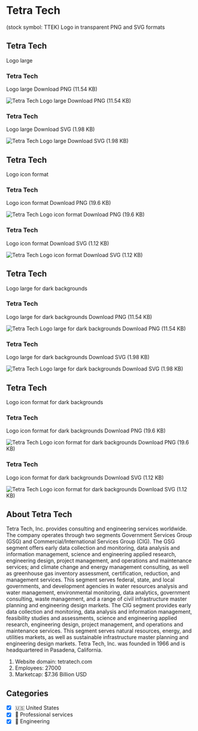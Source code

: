 # Tetra Tech
 (stock symbol: TTEK) Logo in transparent PNG and SVG formats

## Tetra Tech
 Logo large

### Tetra Tech
 Logo large Download PNG (11.54 KB)

![Tetra Tech
 Logo large Download PNG (11.54 KB)](/img/orig/TTEK_BIG-27c638d2.png)

### Tetra Tech
 Logo large Download SVG (1.98 KB)

![Tetra Tech
 Logo large Download SVG (1.98 KB)](/img/orig/TTEK_BIG-be3a2f6f.svg)

## Tetra Tech
 Logo icon format

### Tetra Tech
 Logo icon format Download PNG (19.6 KB)

![Tetra Tech
 Logo icon format Download PNG (19.6 KB)](/img/orig/TTEK-5c2c595b.png)

### Tetra Tech
 Logo icon format Download SVG (1.12 KB)

![Tetra Tech
 Logo icon format Download SVG (1.12 KB)](/img/orig/TTEK-f53a3b70.svg)

## Tetra Tech
 Logo large for dark backgrounds

### Tetra Tech
 Logo large for dark backgrounds Download PNG (11.54 KB)

![Tetra Tech
 Logo large for dark backgrounds Download PNG (11.54 KB)](/img/orig/TTEK_BIG.D-1876c0f8.png)

### Tetra Tech
 Logo large for dark backgrounds Download SVG (1.98 KB)

![Tetra Tech
 Logo large for dark backgrounds Download SVG (1.98 KB)](/img/orig/TTEK_BIG.D-453f67c9.svg)

## Tetra Tech
 Logo icon format for dark backgrounds

### Tetra Tech
 Logo icon format for dark backgrounds Download PNG (19.6 KB)

![Tetra Tech
 Logo icon format for dark backgrounds Download PNG (19.6 KB)](/img/orig/TTEK.D-d20cb6af.png)

### Tetra Tech
 Logo icon format for dark backgrounds Download SVG (1.12 KB)

![Tetra Tech
 Logo icon format for dark backgrounds Download SVG (1.12 KB)](/img/orig/TTEK.D-70bf2b6e.svg)

## About Tetra Tech


Tetra Tech, Inc. provides consulting and engineering services worldwide. The company operates through two segments Government Services Group (GSG) and Commercial/International Services Group (CIG). The GSG segment offers early data collection and monitoring, data analysis and information management, science and engineering applied research, engineering design, project management, and operations and maintenance services; and climate change and energy management consulting, as well as greenhouse gas inventory assessment, certification, reduction, and management services. This segment serves federal, state, and local governments, and development agencies in water resources analysis and water management, environmental monitoring, data analytics, government consulting, waste management, and a range of civil infrastructure master planning and engineering design markets. The CIG segment provides early data collection and monitoring, data analysis and information management, feasibility studies and assessments, science and engineering applied research, engineering design, project management, and operations and maintenance services. This segment serves natural resources, energy, and utilities markets, as well as sustainable infrastructure master planning and engineering design markets. Tetra Tech, Inc. was founded in 1966 and is headquartered in Pasadena, California.

1. Website domain: tetratech.com
2. Employees: 27000
3. Marketcap: $7.36 Billion USD


## Categories
- [x] 🇺🇸 United States
- [x] 💼 Professional services
- [x] 👷 Engineering

